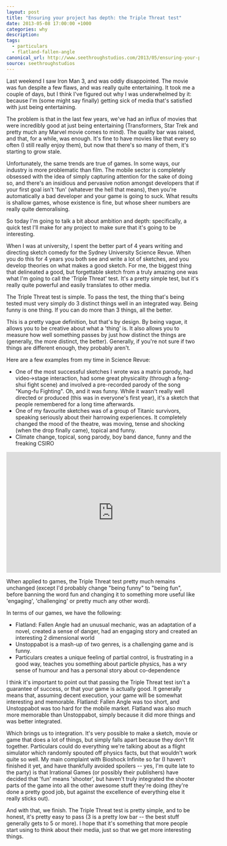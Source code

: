 ```yaml
---
layout: post
title: "Ensuring your project has depth: the Triple Threat test"
date: 2013-05-08 17:00:00 +1000
categories: why
description:
tags:
  - particulars
  - flatland-fallen-angle
canonical_url: http://www.seethroughstudios.com/2013/05/ensuring-your-project-has-depth-the-triple-threat-test/
source: seethroughstudios
---
```

Last weekend I saw Iron Man 3, and was oddly disappointed. The movie was fun despite a few flaws, and was really quite entertaining. It took me a couple of days, but I think I've figured out why I was underwhelmed by it: because I'm (some might say finally) getting sick of media that's satisfied with just being entertaining.

The problem is that in the last few years, we've had an influx of movies that were incredibly good at just being entertaining (Transformers, Star Trek and pretty much any Marvel movie comes to mind). The quality bar was raised, and that, for a while, was enough. It's fine to have movies like that every so often (I still really enjoy them), but now that there's so many of them, it's starting to grow stale.

Unfortunately, the same trends are true of games. In some ways, our industry is more problematic than film. The mobile sector is completely obsessed with the idea of simply capturing attention for the sake of doing so, and there's an insidious and pervasive notion amongst developers that if your first goal isn't 'fun' (whatever the hell that means), then you're automatically a bad developer and your game is going to suck. What results is shallow games, whose existence is fine, but whose sheer numbers are really quite demoralising.

So today I'm going to talk a bit about ambition and depth: specifically, a quick test I'll make for any project to make sure that it's going to be interesting.

When I was at university, I spent the better part of 4 years writing and directing sketch comedy for the Sydney University Science Revue. When you do this for 4 years you both see and write a lot of sketches, and you develop theories on what makes a good sketch. For me, the biggest thing that delineated a good, but forgettable sketch from a truly amazing one was what I'm going to call the 'Triple Threat' test. It's a pretty simple test, but it's really quite powerful and easily translates to other media.

The Triple Threat test is simple. To pass the test, the thing that's being tested must very simply do 3 distinct things well in an integrated way. Being funny is one thing. If you can do more than 3 things, all the better.

This is a pretty vague definition, but that's by design. By being vague, it allows you to be creative about what a 'thing' is. It also allows you to measure how well something passes by just how distinct the things are (generally, the more distinct, the better). Generally, if you're not sure if two things are different enough, they probably aren't.

Here are a few examples from my time in Science Revue:

-   One of the most successful sketches I wrote was a matrix parody, had video->stage interaction, had some great physicality (through a feng-shui fight scene) and involved a pre-recorded parody of the song "Kung-fu Fighting". Oh, and it was funny. While it wasn't really well directed or produced (this was in everyone's first year), it's a sketch that people remembered for a long time afterwards.
-   One of my favourite sketches was of a group of Titanic survivors, speaking seriously about their harrowing experiences. It completely changed the mood of the theatre, was moving, tense and shocking (when the drop finally came), topical and funny.
-   Climate change, topical, song parody, boy band dance, funny and the freaking CSIRO

<div class="col-xs-12 text-center"><iframe width="560" height="315" src="https://www.youtube.com/embed/QWmivumLLLw" frameborder="0" allow="autoplay; encrypted-media" allowfullscreen></iframe></div>

When applied to games, the Triple Threat test pretty much remains unchanged (except I'd probably change "being funny" to "being fun", before banning the word fun and changing it to something more useful like 'engaging', 'challenging' or pretty much any other word).

In terms of our games, we have the following:

-   Flatland: Fallen Angle had an unusual mechanic, was an adaptation of a novel, created a sense of danger, had an engaging story and created an interesting 2 dimensional world
-   Unstoppabot is a mash-up of two genres, is a challenging game and is funny.
-   Particulars creates a unique feeling of partial control, is frustrating in a good way, teaches you something about particle physics, has a wry sense of humour and has a personal story about co-dependence

I think it's important to point out that passing the Triple Threat test isn't a guarantee of success, or that your game is actually good. It generally means that, assuming decent execution, your game will be somewhat interesting and memorable. Flatland: Fallen Angle was too short, and Unstoppabot was too hard for the mobile market. Flatland was also much more memorable than Unstoppabot, simply because it did more things and was better integrated.

Which brings us to integration. It's very possible to make a sketch, movie or game that does a lot of things, but simply falls apart because they don't fit together. Particulars could do everything we're talking about as a flight simulator which randomly spouted off physics facts, but that wouldn't work quite so well. My main complaint with Bioshock Infinite so far (I haven't finished it yet, and have thankfully avoided spoilers -- yes, I'm quite late to the party) is that Irrational Games (or possibly their publishers) have decided that 'fun' means 'shooter', but haven't truly integrated the shooter parts of the game into all the other awesome stuff they're doing (they're done a pretty good job, but against the excellence of everything else it really sticks out).

And with that, we finish. The Triple Threat test is pretty simple, and to be honest, it's pretty easy to pass (3 is a pretty low bar -- the best stuff generally gets to 5 or more). I hope that it's something that more people start using to think about their media, just so that we get more interesting things.
